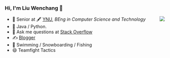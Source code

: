 ### Hi, I'm Liu Wenchang 👋

<img align="right" src="https://github-readme-stats.vercel.app/api?username=Liu-Vince&show_icons=true&icon_color=CE1D2D&text_color=718096&bg_color=ffffff&hide_title=true" />

- 🌱 Senior at 🖋 [YNU](https://www.YNU.edu.cn), _BEng in Computer Science and Technology_
- 🔭 Java / Python.
- 💬 Ask me questions at [Stack Overflow](https://stackoverflow.com/users/13308895/vince)
- ✍️ [Blogger](https://blog.csdn.net/lwcsjzz)
- 🏃 Swimming / Snowboarding / Fishing 
- 😄 Teamfight Tactics

<!--
[![GitHub](https://img.shields.io/badge/dynamic/json?logo=github&label=GitHub&labelColor=495867&color=495867&query=%24.data.totalSubs&url=https%3A%2F%2Fapi.spencerwoo.com%2Fsubstats%2F%3Fsource%3Dgithub%26queryKey%3Dhayschan&style=flat-square)](https://github.com/lwcsjzz)
[![RSS](https://img.shields.io/badge/dynamic/json?logo=rss&logoColor=white&label=RSS&labelColor=95B8D1&color=95B8D1&query=%24.data.totalSubs&url=https%3A%2F%2Fapi.spencerwoo.com%2Fsubstats%2F%3Fsource%3Dfeedly%257Cinoreader%257CfeedsPub%26queryKey%3Dhttps://haysc.tech/feed.xml&style=flat-square)](https://lwcsjzz.github.io/)
<h6>* These nice badges are generated by <a href="https://shields.io/">Shields.io</a> and <a href="https://github.com/spencerwooo/Substats">Substats</a>.</h6>
**Liu-Vince/Liu-Vince** is a ✨ _special_ ✨ repository because its `README.md` (this file) appears on your GitHub profile.

Here are some ideas to get you started:

- 🔭 I’m currently working on ...
- 🌱 I’m currently learning ...
- 👯 I’m looking to collaborate on ...
- 🤔 I’m looking for help with ...
- 💬 Ask me about ...
- 📫 How to reach me: ...
- 😄 Pronouns: ...
- ⚡ Fun fact: ...
-->
